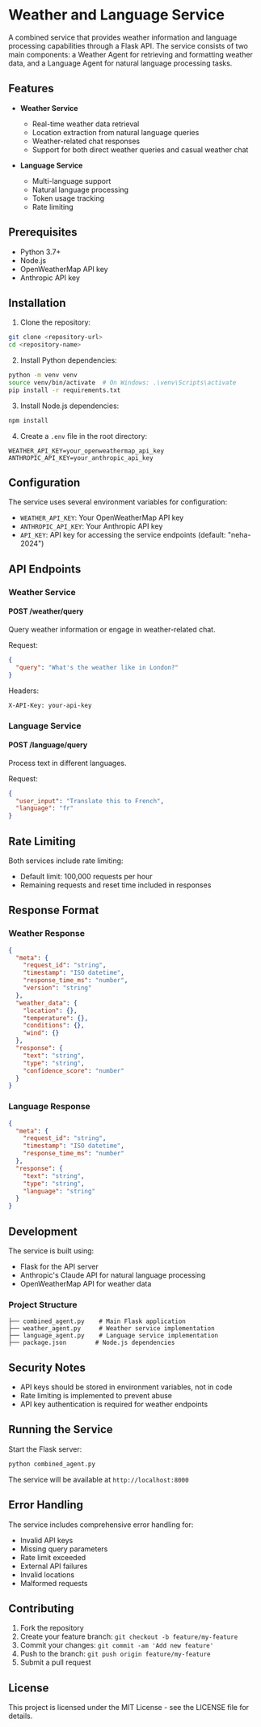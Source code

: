 # Weather and Language Service

A combined service that provides weather information and language processing capabilities through a Flask API. The service consists of two main components: a Weather Agent for retrieving and formatting weather data, and a Language Agent for natural language processing tasks.

## Features

- **Weather Service**
  - Real-time weather data retrieval
  - Location extraction from natural language queries
  - Weather-related chat responses
  - Support for both direct weather queries and casual weather chat

- **Language Service**
  - Multi-language support
  - Natural language processing
  - Token usage tracking
  - Rate limiting

## Prerequisites

- Python 3.7+
- Node.js
- OpenWeatherMap API key
- Anthropic API key

## Installation

1. Clone the repository:
```bash
git clone <repository-url>
cd <repository-name>
```

2. Install Python dependencies:
```bash
python -m venv venv
source venv/bin/activate  # On Windows: .\venv\Scripts\activate
pip install -r requirements.txt
```

3. Install Node.js dependencies:
```bash
npm install
```

4. Create a `.env` file in the root directory:
```env
WEATHER_API_KEY=your_openweathermap_api_key
ANTHROPIC_API_KEY=your_anthropic_api_key
```

## Configuration

The service uses several environment variables for configuration:

- `WEATHER_API_KEY`: Your OpenWeatherMap API key
- `ANTHROPIC_API_KEY`: Your Anthropic API key
- `API_KEY`: API key for accessing the service endpoints (default: "neha-2024")

## API Endpoints

### Weather Service

#### POST /weather/query
Query weather information or engage in weather-related chat.

Request:
```json
{
  "query": "What's the weather like in London?"
}
```

Headers:
```
X-API-Key: your-api-key
```

### Language Service

#### POST /language/query
Process text in different languages.

Request:
```json
{
  "user_input": "Translate this to French",
  "language": "fr"
}
```

## Rate Limiting

Both services include rate limiting:
- Default limit: 100,000 requests per hour
- Remaining requests and reset time included in responses

## Response Format

### Weather Response
```json
{
  "meta": {
    "request_id": "string",
    "timestamp": "ISO datetime",
    "response_time_ms": "number",
    "version": "string"
  },
  "weather_data": {
    "location": {},
    "temperature": {},
    "conditions": {},
    "wind": {}
  },
  "response": {
    "text": "string",
    "type": "string",
    "confidence_score": "number"
  }
}
```

### Language Response
```json
{
  "meta": {
    "request_id": "string",
    "timestamp": "ISO datetime",
    "response_time_ms": "number"
  },
  "response": {
    "text": "string",
    "type": "string",
    "language": "string"
  }
}
```

## Development

The service is built using:
- Flask for the API server
- Anthropic's Claude API for natural language processing
- OpenWeatherMap API for weather data

### Project Structure
```
├── combined_agent.py    # Main Flask application
├── weather_agent.py     # Weather service implementation
├── language_agent.py    # Language service implementation
├── package.json        # Node.js dependencies
```

## Security Notes

- API keys should be stored in environment variables, not in code
- Rate limiting is implemented to prevent abuse
- API key authentication is required for weather endpoints

## Running the Service

Start the Flask server:
```bash
python combined_agent.py
```

The service will be available at `http://localhost:8000`

## Error Handling

The service includes comprehensive error handling for:
- Invalid API keys
- Missing query parameters
- Rate limit exceeded
- External API failures
- Invalid locations
- Malformed requests

## Contributing

1. Fork the repository
2. Create your feature branch: `git checkout -b feature/my-feature`
3. Commit your changes: `git commit -am 'Add new feature'`
4. Push to the branch: `git push origin feature/my-feature`
5. Submit a pull request

## License

This project is licensed under the MIT License - see the LICENSE file for details.
